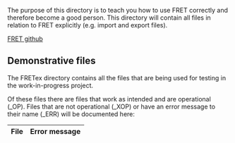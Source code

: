 The purpose of this directory is to teach you how to use FRET correctly and therefore become a good person.
This directory will contain all files in relation to FRET explicitly (e.g. import and export files).

[FRET github](https://github.com/NASA-SW-VnV/fret/tree/master)

## Demonstrative files

The FRETex directory contains all the files that are being used for testing in the work-in-progress project.

Of these files there are files that work as intended and are operational (_OP).
Files that are not operational (_XOP) or have an error message to their name (_ERR) will be documented here:

| File | Error message |
| -- | -- |
